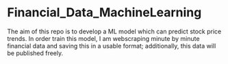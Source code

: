 # Financial_Data_MachineLearning
The aim of this repo is to develop a ML model which can predict stock price trends. In order train this model, I am webscraping minute by minute financial data and saving this in a usable format; additionally, this data will be published freely.
